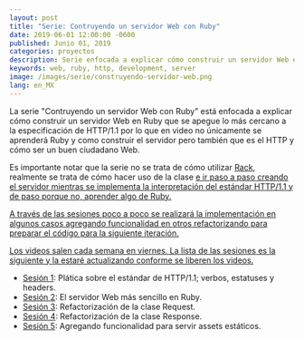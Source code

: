 ```yaml
---
layout: post
title: "Serie: Contruyendo un servidor Web con Ruby"
date: 2019-06-01 12:00:00 -0600
published: Junio 01, 2019
categories: proyectos
description: Serie enfocada a explicar cómo construir un servidor Web en Ruby que se apegue lo más cercano a la especificación de HTTP/1.1.
keywords: web, ruby, http, development, server
image: /images/serie/construyendo-servidor-web.png
lang: en_MX
---
```

La serie "Contruyendo un servidor Web con Ruby" está enfocada a explicar cómo construir un servidor Web en Ruby que se apegue lo más cercano a la especificación de HTTP/1.1 por lo que en video no únicamente se aprenderá Ruby y como construir el servidor pero también que es el HTTP y cómo ser un buen ciudadano Web.

Es importante notar que la serie no se trata de cómo utilizar <a href='https://rack.github.io' target='_blank'>Rack</a>, realmente se trata de cómo hacer uso de la clase <a href='https://ruby-doc.org/stdlib-2.4.0/libdoc/socket/rdoc/TCPServer.html' target='_blank'> e ir paso a paso creando el servidor mientras se implementa la interpretación del estándar HTTP/1.1 y de paso porque no, aprender algo de Ruby.

A través de las sesiones poco a poco se realizará la implementación en algunos casos agregando funcionalidad en otros refactorizando para preparar
el código para la siguiente iteración.

Los videos salen cada semana en viernes. La lista de las sesiones es la siguiente y la estaré actualizando conforme se liberen los videos.
- <a href='http://bit.ly/rubywebserver1' target='_blank'>Sesión 1</a>: Plática sobre el estándar de HTTP/1.1; verbos, estatuses y headers.
- <a href='http://bit.ly/rubywebserver2' target='_blank'>Sesión 2</a>: El servidor Web más sencillo en Ruby.
- <a href='http://bit.ly/rubywebserver3' target='_blank'>Sesión 3</a>: Refactorización de la clase Request.
- <a href='http://bit.ly/rubywebserver4' target='_blank'>Sesión 4</a>: Refactorización de la clase Response.
- <a href='http://bit.ly/rubywebserver5' target='_blank'>Sesión 5</a>: Agregando funcionalidad para servir assets estáticos.
